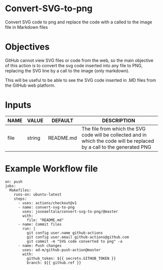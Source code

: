 # Convert-SVG-to-png
Convert SVG code to png and replace the code with a called to the image file in Markdown files

# Objectives
GitHub cannot view SVG files or code from the web, so the main objective of this action is to convert the svg code inserted into any file to PNG, replacing the SVG line by a call to the image (only markdown).

This will be useful to be able to see the SVG code inserted in .MD files from the GitHub web platform.

# Inputs
| NAME | VALUE | DEFAULT | DESCRIPTION |
| ---- | ----- | ------- | ----------- |
| file | string | README.md | The file from which the SVG code will be collected and in which the code will be replaced by a call to the generated PNG|

# Example Workflow file
    on: push
    jobs:
      Makefiles:
        runs-on: ubuntu-latest
        steps:
          - uses: actions/checkout@v1
          - name: convert-svg-to-png
            uses: joseaeltala/convert-svg-to-png/@master
            with:
              file: "README.md"
          - name: Commit files
            run: |
              git config user.name github-actions
              git config user.email github-actions@github.com
              git commit -m "SVG code converted to png" -a
          - name: Push changes
            uses: ad-m/github-push-action@master
            with:
              github_token: ${{ secrets.GITHUB_TOKEN }}
              branch: ${{ github.ref }}

